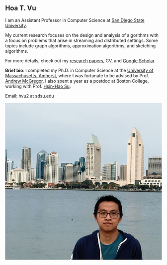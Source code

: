 ## Hoa T. Vu
I am an Assistant Professor in Computer Science at [San Diego State University](https://www.sdsu.edu/). 

My current research focuses on the design and analysis of algorithms with a focus on problems that arise in streaming and distributed settings. Some topics include graph algorithms, approximation algorithms, and sketching algorithms. 

For more details, check out my [research papers](papers.html), CV, and [Google Scholar](https://scholar.google.com/citations?user=C3qZIn8AAAAJ&hl=en). 

**Brief bio**: I completed my Ph.D. in Computer Science at the [University of Massachusetts, Amherst](https://www.umass.edu/), where I was fortunate to be advised by Prof. [Andrew McGregor](https://people.cs.umass.edu/~mcgregor/).  I also spent a year as a postdoc at Boston College, working with Prof. [Hsin-Hao Su](https://sites.google.com/site/distributedhsinhao/). 

Email: hvu2  at  sdsu.edu   

![A picture](profile12.jpg)

